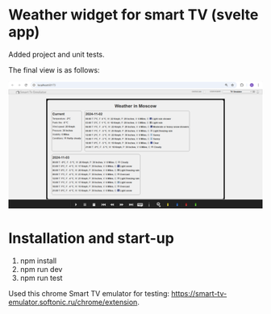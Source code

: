 # Weather widget for smart TV (svelte app)
Added project and unit tests.

The final view is as follows:

![img.png](img.png)

# Installation and start-up
1. npm install
2. npm run dev
3. npm run test

Used this chrome Smart TV emulator for testing: https://smart-tv-emulator.softonic.ru/chrome/extension.

